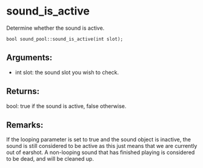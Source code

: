# sound_is_active
Determine whether the sound is active.

`bool sound_pool::sound_is_active(int slot);`

## Arguments:
* int slot: the sound slot you wish to check.

## Returns:
bool: true if the sound is active, false otherwise.

## Remarks:
If the looping parameter is set to true and the sound object is inactive, the sound is still considered to be active as this just means that we are currently out of earshot. A non-looping sound that has finished playing is considered to be dead, and will be cleaned up.
